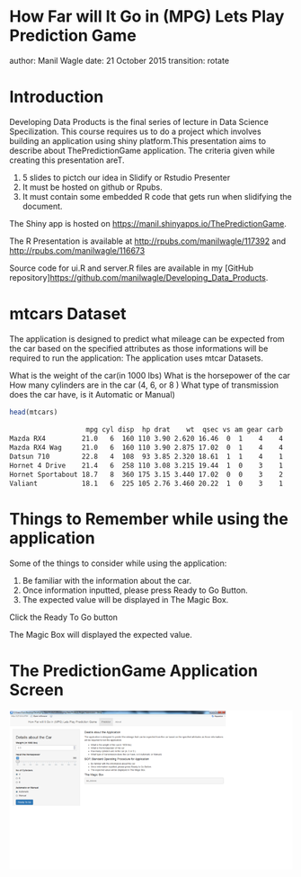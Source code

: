 How Far will It Go in (MPG) Lets Play Prediction Game
========================================================
author: Manil Wagle
date: 21 October 2015
transition: rotate

Introduction
========================================================

Developing Data Products is the final series of lecture in Data Science Specilization. This course requires us to do a project which involves building an application using shiny platform.This presentation aims to describe about ThePredictionGame application. The criteria given while creating this presentation areT.

1. 5 slides to pictch our idea in Slidify or Rstudio Presenter
2. It must be hosted on github or Rpubs.
3. It must contain some embedded R code that gets run when slidifying the document.

The Shiny app is hosted on https://manil.shinyapps.io/ThePredictionGame.

The R Presentation is available at http://rpubs.com/manilwagle/117392
                                and http://rpubs.com/manilwagle/116673

Source code for ui.R and server.R files are available in my [GitHub repository]https://github.com/manilwagle/Developing_Data_Products.



mtcars Dataset
========================================================

The application is designed to predict what mileage can be expected from the car based on the specified attributes as those informations will be required to run the application: The application uses mtcar Datasets.

What is the weight of the car(in 1000 lbs)
What is the horsepower of the car
How many cylinders are in the car (4, 6, or 8 )
What type of transmission does the car have, is it Automatic or Manual)


```r
head(mtcars)
```

```
                   mpg cyl disp  hp drat    wt  qsec vs am gear carb
Mazda RX4         21.0   6  160 110 3.90 2.620 16.46  0  1    4    4
Mazda RX4 Wag     21.0   6  160 110 3.90 2.875 17.02  0  1    4    4
Datsun 710        22.8   4  108  93 3.85 2.320 18.61  1  1    4    1
Hornet 4 Drive    21.4   6  258 110 3.08 3.215 19.44  1  0    3    1
Hornet Sportabout 18.7   8  360 175 3.15 3.440 17.02  0  0    3    2
Valiant           18.1   6  225 105 2.76 3.460 20.22  1  0    3    1
```


Things to Remember while using the application
========================================================

Some of the things to consider while using the application:

1. Be familiar with the information about the car.
2. Once information inputted, please press Ready to Go Button.
3. The expected value will be displayed in The Magic Box.


Click the Ready To Go button

The Magic Box will displayed the expected value.



The PredictionGame Application Screen
========================================================

![ThePredictionGame Screen](ThePredictionGame.png)
